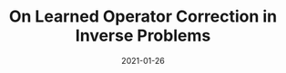 ---
title: "On Learned Operator Correction in Inverse Problems"
collection: published
authors: 'S. Lunz, A. Hauptmann, T. Tarvainen, CB. Schönlieb, S. Arridge'
date: 2021-01-26
paperurl: 'http://asHauptmann.github.io/files/2021_Lunz_SIIMS.pdf'
paperlink: 'https://doi.org/10.1137/20M1338460'
venue: 'SIAM Journal on Imaging Sciences'
---